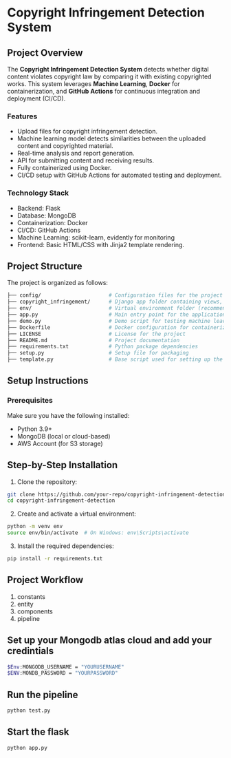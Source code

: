 # Copyright Infringement Detection System

## Project Overview

The **Copyright Infringement Detection System** detects whether digital content violates copyright law by comparing it with existing copyrighted works. This system leverages **Machine Learning**, **Docker** for containerization, and **GitHub Actions** for continuous integration and deployment (CI/CD).



### Features
- Upload files for copyright infringement detection.
- Machine learning model detects similarities between the uploaded content and copyrighted material.
- Real-time analysis and report generation.
- API for submitting content and receiving results.
- Fully containerized using Docker.
- CI/CD setup with GitHub Actions for automated testing and deployment.
### Technology Stack
- Backend: Flask 
- Database: MongoDB
- Containerization: Docker
- CI/CD: GitHub Actions
- Machine Learning: scikit-learn, evidently for monitoring
- Frontend: Basic HTML/CSS with Jinja2 template rendering.

## Project Structure

The project is organized as follows:

 
``` bash
├── config/                      # Configuration files for the project
├── copyright_infringement/      # Django app folder containing views, models, and URLs
├── env/                         # Virtual environment folder (recommend placing outside project directory)
├── app.py                       # Main entry point for the application
├── demo.py                      # Demo script for testing machine learning models
├── Dockerfile                   # Docker configuration for containerizing the application
├── LICENSE                      # License for the project
├── README.md                    # Project documentation
├── requirements.txt             # Python package dependencies
├── setup.py                     # Setup file for packaging
├── template.py                  # Base script used for setting up the project
```

## Setup Instructions

### Prerequisites

Make sure you have the following installed:

- Python 3.9+
- MongoDB (local or cloud-based)
- AWS Account (for S3 storage)


## Step-by-Step Installation

1. Clone the repository:
``` bash 
git clone https://github.com/your-repo/copyright-infringement-detection.git
cd copyright-infringement-detection
```
2. Create and activate a virtual environment:
``` bash 
python -m venv env
source env/bin/activate  # On Windows: env\Scripts\activate
```
3. Install the required dependencies:
``` bash
pip install -r requirements.txt
```
## Project Workflow
1. constants
2. entity
3. components
4. pipeline
## Set up your Mongodb atlas cloud and add your credintials
``` bash
$Env:MONGODB_USERNAME = "YOURUSERNAME"
$ENV:MONDB_PASSWORD = "YOURPASSWORD"
```
## Run the pipeline
``` bash
python test.py
```
## Start the flask 
```bash 
python app.py
```

